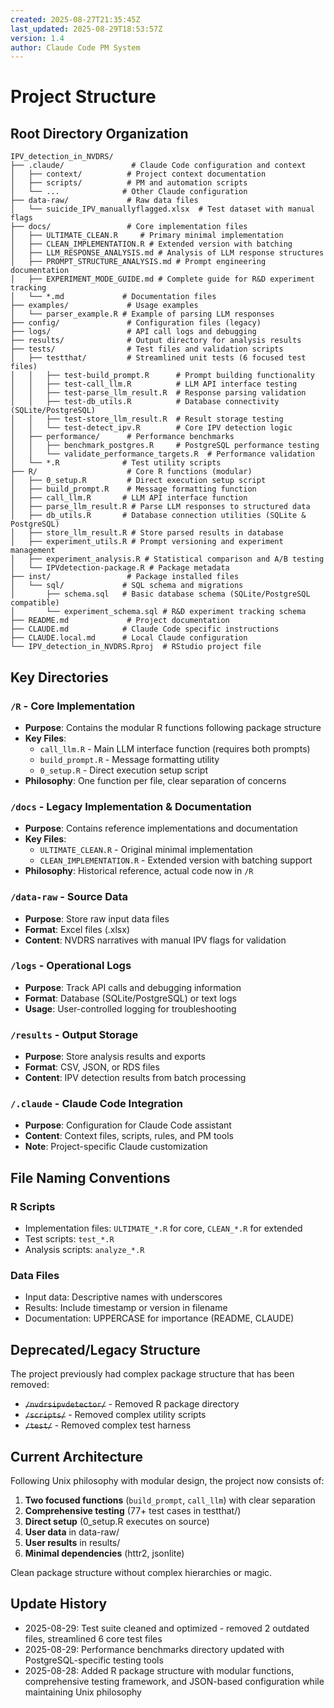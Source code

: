 ```yaml
---
created: 2025-08-27T21:35:45Z
last_updated: 2025-08-29T18:53:57Z
version: 1.4
author: Claude Code PM System
---
```


# Project Structure

## Root Directory Organization

```
IPV_detection_in_NVDRS/
├── .claude/               # Claude Code configuration and context
│   ├── context/          # Project context documentation
│   ├── scripts/          # PM and automation scripts
│   └── ...              # Other Claude configuration
├── data-raw/             # Raw data files
│   └── suicide_IPV_manuallyflagged.xlsx  # Test dataset with manual flags
├── docs/                 # Core implementation files
│   ├── ULTIMATE_CLEAN.R     # Primary minimal implementation
│   ├── CLEAN_IMPLEMENTATION.R # Extended version with batching
│   ├── LLM_RESPONSE_ANALYSIS.md # Analysis of LLM response structures
│   ├── PROMPT_STRUCTURE_ANALYSIS.md # Prompt engineering documentation
│   ├── EXPERIMENT_MODE_GUIDE.md # Complete guide for R&D experiment tracking
│   └── *.md             # Documentation files
├── examples/             # Usage examples
│   └── parser_example.R # Example of parsing LLM responses
├── config/               # Configuration files (legacy)
├── logs/                 # API call logs and debugging
├── results/              # Output directory for analysis results
├── tests/                # Test files and validation scripts
│   ├── testthat/         # Streamlined unit tests (6 focused test files)
│   │   ├── test-build_prompt.R      # Prompt building functionality
│   │   ├── test-call_llm.R          # LLM API interface testing  
│   │   ├── test-parse_llm_result.R  # Response parsing validation
│   │   ├── test-db_utils.R          # Database connectivity (SQLite/PostgreSQL)
│   │   ├── test-store_llm_result.R  # Result storage testing
│   │   └── test-detect_ipv.R        # Core IPV detection logic
│   ├── performance/      # Performance benchmarks
│   │   ├── benchmark_postgres.R     # PostgreSQL performance testing
│   │   └── validate_performance_targets.R  # Performance validation
│   └── *.R              # Test utility scripts
├── R/                    # Core R functions (modular)
│   ├── 0_setup.R         # Direct execution setup script
│   ├── build_prompt.R    # Message formatting function
│   ├── call_llm.R       # LLM API interface function
│   ├── parse_llm_result.R # Parse LLM responses to structured data
│   ├── db_utils.R       # Database connection utilities (SQLite & PostgreSQL)
│   ├── store_llm_result.R # Store parsed results in database
│   ├── experiment_utils.R # Prompt versioning and experiment management
│   ├── experiment_analysis.R # Statistical comparison and A/B testing
│   └── IPVdetection-package.R # Package metadata
├── inst/                 # Package installed files
│   └── sql/             # SQL schema and migrations
│       ├── schema.sql   # Basic database schema (SQLite/PostgreSQL compatible)
│       └── experiment_schema.sql # R&D experiment tracking schema
├── README.md             # Project documentation
├── CLAUDE.md            # Claude Code specific instructions
├── CLAUDE.local.md      # Local Claude configuration
└── IPV_detection_in_NVDRS.Rproj  # RStudio project file
```

## Key Directories

### `/R` - Core Implementation
- **Purpose**: Contains the modular R functions following package structure
- **Key Files**: 
  - `call_llm.R` - Main LLM interface function (requires both prompts)
  - `build_prompt.R` - Message formatting utility
  - `0_setup.R` - Direct execution setup script
- **Philosophy**: One function per file, clear separation of concerns

### `/docs` - Legacy Implementation & Documentation  
- **Purpose**: Contains reference implementations and documentation
- **Key Files**: 
  - `ULTIMATE_CLEAN.R` - Original minimal implementation
  - `CLEAN_IMPLEMENTATION.R` - Extended version with batching support
- **Philosophy**: Historical reference, actual code now in `/R`

### `/data-raw` - Source Data
- **Purpose**: Store raw input data files
- **Format**: Excel files (.xlsx)
- **Content**: NVDRS narratives with manual IPV flags for validation

### `/logs` - Operational Logs
- **Purpose**: Track API calls and debugging information
- **Format**: Database (SQLite/PostgreSQL) or text logs
- **Usage**: User-controlled logging for troubleshooting

### `/results` - Output Storage
- **Purpose**: Store analysis results and exports
- **Format**: CSV, JSON, or RDS files
- **Content**: IPV detection results from batch processing

### `/.claude` - Claude Code Integration
- **Purpose**: Configuration for Claude Code assistant
- **Content**: Context files, scripts, rules, and PM tools
- **Note**: Project-specific Claude customization

## File Naming Conventions

### R Scripts
- Implementation files: `ULTIMATE_*.R` for core, `CLEAN_*.R` for extended
- Test scripts: `test_*.R`
- Analysis scripts: `analyze_*.R`

### Data Files
- Input data: Descriptive names with underscores
- Results: Include timestamp or version in filename
- Documentation: UPPERCASE for importance (README, CLAUDE)

## Deprecated/Legacy Structure

The project previously had complex package structure that has been removed:
- ~~`/nvdrsipvdetector/`~~ - Removed R package directory
- ~~`/scripts/`~~ - Removed complex utility scripts
- ~~`/test/`~~ - Removed complex test harness

## Current Architecture

Following Unix philosophy with modular design, the project now consists of:
1. **Two focused functions** (`build_prompt`, `call_llm`) with clear separation
2. **Comprehensive testing** (77+ test cases in testthat/)  
3. **Direct setup** (0_setup.R executes on source)
4. **User data** in data-raw/
5. **User results** in results/
6. **Minimal dependencies** (httr2, jsonlite)

Clean package structure without complex hierarchies or magic.

## Update History
- 2025-08-29: Test suite cleaned and optimized - removed 2 outdated files, streamlined 6 core test files
- 2025-08-29: Performance benchmarks directory updated with PostgreSQL-specific testing tools
- 2025-08-28: Added R package structure with modular functions, comprehensive testing framework, and JSON-based configuration while maintaining Unix philosophy